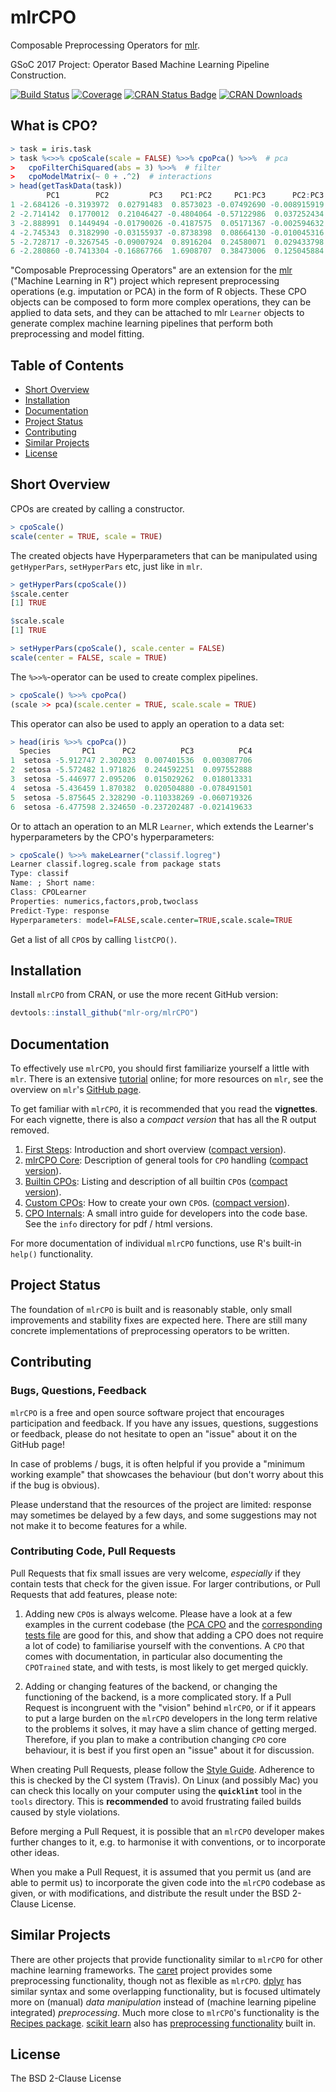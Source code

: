# mlrCPO

Composable Preprocessing Operators for [mlr](https://github.com/mlr-org/mlr).

GSoC 2017 Project: Operator Based Machine Learning Pipeline Construction.

[![Build Status](https://travis-ci.org/mlr-org/mlrCPO.svg?branch=master)](https://travis-ci.org/mlr-org/mlrCPO)
[![Coverage](https://codecov.io/github/mlr-org/mlrCPO/branch/master/graphs/badge.svg)](https://codecov.io/github/mlr-org/mlrCPO)
[![CRAN Status Badge](https://www.r-pkg.org/badges/version/mlrCPO)](https://CRAN.R-project.org/package=mlrCPO)
[![CRAN Downloads](https://cranlogs.r-pkg.org/badges/mlrCPO)](https://CRAN.R-project.org/package=mlrCPO)

## What is CPO?

```R
> task = iris.task
> task %<>>% cpoScale(scale = FALSE) %>>% cpoPca() %>>%  # pca
>   cpoFilterChiSquared(abs = 3) %>>%  # filter
>   cpoModelMatrix(~ 0 + .^2)  # interactions
> head(getTaskData(task))
        PC1        PC2         PC3    PC1:PC2     PC1:PC3      PC2:PC3 Species
1 -2.684126 -0.3193972  0.02791483  0.8573023 -0.07492690 -0.008915919  setosa
2 -2.714142  0.1770012  0.21046427 -0.4804064 -0.57122986  0.037252434  setosa
3 -2.888991  0.1449494 -0.01790026 -0.4187575  0.05171367 -0.002594632  setosa
4 -2.745343  0.3182990 -0.03155937 -0.8738398  0.08664130 -0.010045316  setosa
5 -2.728717 -0.3267545 -0.09007924  0.8916204  0.24580071  0.029433798  setosa
6 -2.280860 -0.7413304 -0.16867766  1.6908707  0.38473006  0.125045884  setosa
```

"Composable Preprocessing Operators" are an extension for the [mlr](https://github.com/mlr-org/mlr) ("Machine Learning in R") project which represent preprocessing operations (e.g. imputation or PCA) in the form of R objects. These CPO objects can be composed to form more complex operations, they can be applied to data sets, and they can be attached to mlr `Learner` objects to generate complex machine learning pipelines that perform both preprocessing and model fitting.

## Table of Contents

* [Short Overview](#short-overview)
* [Installation](#installation)
* [Documentation](#documentation)
* [Project Status](#project-status)
* [Contributing](#contributing)
* [Similar Projects](#similar-projects)
* [License](#license)

## Short Overview

CPOs are created by calling a constructor.
```R
> cpoScale()
scale(center = TRUE, scale = TRUE)
```

The created objects have Hyperparameters that can be manipulated using `getHyperPars`, `setHyperPars` etc, just like in `mlr`.
```R
> getHyperPars(cpoScale())
$scale.center
[1] TRUE

$scale.scale
[1] TRUE

> setHyperPars(cpoScale(), scale.center = FALSE)
scale(center = FALSE, scale = TRUE)
```

The `%>>%`-operator can be used to create complex pipelines.
```R
> cpoScale() %>>% cpoPca()
(scale >> pca)(scale.center = TRUE, scale.scale = TRUE)
```

This operator can also be used to apply an operation to a data set:
```R
> head(iris %>>% cpoPca())
  Species       PC1      PC2          PC3          PC4
1  setosa -5.912747 2.302033  0.007401536  0.003087706
2  setosa -5.572482 1.971826  0.244592251  0.097552888
3  setosa -5.446977 2.095206  0.015029262  0.018013331
4  setosa -5.436459 1.870382  0.020504880 -0.078491501
5  setosa -5.875645 2.328290 -0.110338269 -0.060719326
6  setosa -6.477598 2.324650 -0.237202487 -0.021419633
```

Or to attach an operation to an MLR `Learner`, which extends the Learner's hyperparameters by the CPO's hyperparameters:

```R
> cpoScale() %>>% makeLearner("classif.logreg")
Learner classif.logreg.scale from package stats
Type: classif
Name: ; Short name: 
Class: CPOLearner
Properties: numerics,factors,prob,twoclass
Predict-Type: response
Hyperparameters: model=FALSE,scale.center=TRUE,scale.scale=TRUE
```

Get a list of all `CPO`s by calling `listCPO()`.

## Installation

Install `mlrCPO` from CRAN, or use the more recent GitHub version:

```R
devtools::install_github("mlr-org/mlrCPO")
```

## Documentation

To effectively use `mlrCPO`, you should first familiarize yourself a little with `mlr`. There is an extensive [tutorial](https://mlr-org.github.io/mlr/) online; for more resources on `mlr`, see the overview on `mlr`'s [GitHub page](https://github.com/mlr-org/mlr).

To get familiar with `mlrCPO`, it is recommended that you read the **vignettes**. For each vignette, there is also a *compact version* that has all the R output removed.

1. [First Steps](https://rawgit.com/mlr-org/mlrCPO/master/inst/doc/a_1_getting_started.html): Introduction and short overview ([compact version](https://rawgit.com/mlr-org/mlrCPO/master/inst/doc/z_1_getting_started_terse.html)).
2. [mlrCPO Core](https://rawgit.com/mlr-org/mlrCPO/master/inst/doc/a_2_mlrCPO_core.html): Description of general tools for `CPO` handling ([compact version](https://rawgit.com/mlr-org/mlrCPO/master/inst/doc/z_2_mlrCPO_core_terse.html)).
3. [Builtin CPOs](https://rawgit.com/mlr-org/mlrCPO/master/inst/doc/a_3_all_CPOs.html): Listing and description of all builtin `CPO`s ([compact version](https://rawgit.com/mlr-org/mlrCPO/master/inst/doc/z_3_all_CPOs_terse.html)).
4. [Custom CPOs](https://rawgit.com/mlr-org/mlrCPO/master/inst/doc/a_4_custom_CPOs.html): How to create your own `CPO`s. ([compact version](https://rawgit.com/mlr-org/mlrCPO/master/inst/doc/z_4_custom_CPOs_terse.html)).
5. [CPO Internals](https://github.com/mlr-org/mlrCPO/blob/master/info/developers.md): A small intro guide for developers into the code base. See the `info` directory for pdf / html versions.

For more documentation of individual `mlrCPO` functions, use R's built-in `help()` functionality.

## Project Status

The foundation of `mlrCPO` is built and is reasonably stable, only small improvements and stability fixes are expected here. There are still many concrete implementations of preprocessing operators to be written.

## Contributing

### Bugs, Questions, Feedback

`mlrCPO` is a free and open source software project that encourages participation and feedback. If you have any issues, questions, suggestions or feedback, please do not hesitate to open an "issue" about it on the GitHub page!

In case of problems / bugs, it is often helpful if you provide a "minimum working example" that showcases the behaviour (but don't worry about this if the bug is obvious). 

Please understand that the resources of the project are limited: response may sometimes be delayed by a few days, and some suggestions may not not make it to become features for a while.

### Contributing Code, Pull Requests

Pull Requests that fix small issues are very welcome, *especially* if they contain tests that check for the given issue. For larger contributions, or Pull Requests that add features, please note:

1. Adding new `CPO`s is always welcome. Please have a look at a few examples in the current codebase (the [PCA CPO](https://github.com/mlr-org/mlrCPO/blob/master/R/CPO_pca.R) and the [corresponding tests file](https://github.com/mlr-org/mlrCPO/blob/master/tests/testthat/test_cpo_pca.R) are good for this, and show that adding a CPO does not require a lot of code) to familiarise yourself with the conventions. A `CPO` that comes with documentation, in particular also documenting the `CPOTrained` state, and with tests, is most likely to get merged quickly.

2. Adding or changing features of the backend, or changing the functioning of the backend, is a more complicated story. If a Pull Request is incongruent with the "vision" behind `mlrCPO`, or if it appears to put a large burden on the `mlrCPO` developers in the long term relative to the problems it solves, it may have a slim chance of getting merged. Therefore, if you plan to make a contribution changing `CPO` core behaviour, it is best if you first open an "issue" about it for discussion.

When creating Pull Requests, please follow the [Style Guide](https://github.com/rdatsci/PackagesInfo/wiki/R-Style-Guide). Adherence to this is checked by the CI system (Travis). On Linux (and possibly Mac) you can check this locally on your computer using the **`quicklint`** tool in the `tools` directory. This is **recommended** to avoid frustrating failed builds caused by style violations.

Before merging a Pull Request, it is possible that an `mlrCPO` developer makes further changes to it, e.g. to harmonise it with conventions, or to incorporate other ideas. 

When you make a Pull Request, it is assumed that you permit us (and are able to permit us) to incorporate the given code into the `mlrCPO` codebase as given, or with modifications, and distribute the result under the BSD 2-Clause License.

## Similar Projects

There are other projects that provide functionality similar to `mlrCPO` for other machine learning frameworks. The [caret](https://github.com/topepo/caret) project provides some preprocessing functionality, though not as flexible as `mlrCPO`. [dplyr](https://github.com/tidyverse/dplyr) has similar syntax and some overlapping functionality, but is focused ultimately more on (manual) *data manipulation* instead of (machine learning pipeline integrated) *preprocessing*. Much more close to `mlrCPO`'s functionality is the [Recipes package](https://topepo.github.io/recipes/). [scikit learn](http://scikit-learn.org/stable/) also has [preprocessing functionality](http://scikit-learn.org/stable/modules/preprocessing.html) built in.

## License

The BSD 2-Clause License
